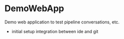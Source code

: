 # DemoWebApp
Demo web application to test pipeline conversations, etc.

 - initial setup integration between ide and git
